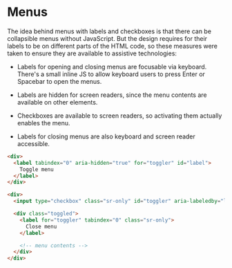 # Menus

The idea behind menus with labels and checkboxes is that there can be
collapsible menus without JavaScript.  But the design requires for their
labels to be on different parts of the HTML code, so these measures were
taken to ensure they are available to assistive technologies:

* Labels for opening and closing menus are focusable via keyboard.
  There's a small inline JS to allow keyboard users to press Enter or
  Spacebar to open the menus.

* Labels are hidden for screen readers, since the menu contents are
  available on other elements.

* Checkboxes are available to screen readers, so activating them
  actually enables the menu.

* Labels for closing menus are also keyboard and screen reader
  accessible.


```html
<div>
  <label tabindex="0" aria-hidden="true" for="toggler" id="label">
    Toggle menu
  </label>
</div>

<div>
  <input type="checkbox" class="sr-only" id="toggler" aria-labeledby="label" />

  <div class="toggled">
    <label for="toggler" tabindex="0" class="sr-only">
      Close menu
    </label>

    <!-- menu contents -->
  </div>
</div>
```
